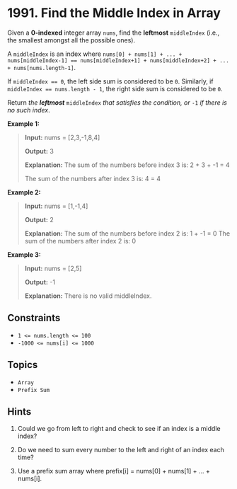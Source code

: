 # 1991. Find the Middle Index in Array

Given a **0-indexed** integer array `nums`, find the **leftmost** `middleIndex` (i.e., the smallest amongst all the possible ones).

A `middleIndex` is an index where `nums[0] + nums[1] + ... + nums[middleIndex-1] == nums[middleIndex+1] + nums[middleIndex+2] + ... + nums[nums.length-1]`.

If `middleIndex == 0`, the left side sum is considered to be `0`. Similarly, if `middleIndex == nums.length - 1`, the right side sum is considered to be `0`.

Return _the **leftmost**_ `middleIndex` _that satisfies the condition, or_ `-1` _if there is no such index_.

**Example 1:**

> **Input:** nums = \[2,3,-1,8,4\]
>
> **Output:** 3
>
> **Explanation:** The sum of the numbers before index 3 is: 2 + 3 + -1 = 4
>
> The sum of the numbers after index 3 is: 4 = 4

**Example 2:**

> **Input:** nums = \[1,-1,4\]
>
> **Output:** 2
>
> **Explanation:** The sum of the numbers before index 2 is: 1 + -1 = 0
The sum of the numbers after index 2 is: 0

**Example 3:**

> **Input:** nums = \[2,5\]
>
> **Output:** -1
>
> **Explanation:** There is no valid middleIndex.

## Constraints

* `1 <= nums.length <= 100`
* `-1000 <= nums[i] <= 1000`

## Topics

* `Array`
* `Prefix Sum`

## Hints

1. Could we go from left to right and check to see if an index is a middle index?

2. Do we need to sum every number to the left and right of an index each time?

3. Use a prefix sum array where prefix\[i\] = nums\[0\] + nums\[1\] + ... + nums\[i\].

